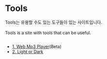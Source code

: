 # Tools

Tools는 유용할 수도 있는 도구들이 있는 사이트입니다.<br><br>
Tools is a site with tools that can be useful.


##
- <a href="https://github.com/DM-09/tools/tree/main/WMP">1. Web Mp3 Player</a>(Beta)
- <a href="https://github.com/DM-09/tools/tree/main/LoD">2. Light or Dark</a>
